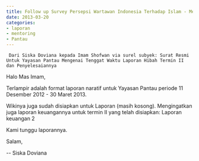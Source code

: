 ```yaml
---
title: Follow up Survey Persepsi Wartawan Indonesia Terhadap Islam - Mentoring 20 Maret 2013 
date: 2013-03-20
categories:
- laporan
- mentoring
- Pantau
---
```


     Dari Siska Doviana kepada Imam Shofwan via surel subyek: Surat Resmi Untuk Yayasan Pantau Mengenai Tenggat Waktu Laporan Hibah Termin II dan Penyelesaiannya

Halo Mas Imam,

Terlampir adalah format laporan naratif untuk Yayasan Pantau periode 11 Desember 2012 - 30 Maret 2013.

Wikinya juga sudah disiapkan untuk Laporan (masih kosong). Mengingatkan juga laporan keuangannya untuk termin II yang telah disiapkan: Laporan keuangan 2

Kami tunggu laporannya.

Salam,

-- 
Siska Doviana 
